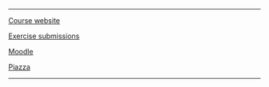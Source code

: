----

[Course website](https://niessner.github.io/I2DL/)

[Exercise submissions](https://i2dl.vc.in.tum.de/)

[Moodle]()

[Piazza]()

-----

